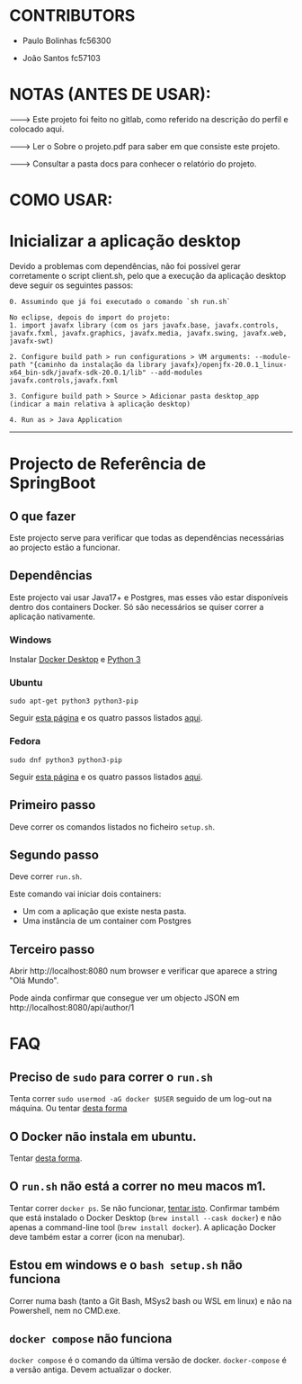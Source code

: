 # CONTRIBUTORS

- Paulo Bolinhas fc56300

- João Santos fc57103


# NOTAS (ANTES DE USAR):

---> Este projeto foi feito no gitlab, como referido na descrição do perfil e colocado aqui.

---> Ler o Sobre o projeto.pdf para saber em que consiste este projeto.

---> Consultar a pasta docs para conhecer o relatório do projeto.

# COMO USAR:

# Inicializar a aplicação desktop

Devido a problemas com dependências, não foi possível gerar corretamente o script client.sh, pelo que a execução da aplicação desktop deve seguir 
os seguintes passos:

    0. Assumindo que já foi executado o comando `sh run.sh`
    
    No eclipse, depois do import do projeto:
    1. import javafx library (com os jars javafx.base, javafx.controls, javafx.fxml, javafx.graphics, javafx.media, javafx.swing, javafx.web,       javafx-swt)

    2. Configure build path > run configurations > VM arguments: --module-path "{caminho da instalação da library javafx}/openjfx-20.0.1_linux-x64_bin-sdk/javafx-sdk-20.0.1/lib" --add-modules javafx.controls,javafx.fxml

    3. Configure build path > Source > Adicionar pasta desktop_app (indicar a main relativa à aplicação desktop)

    4. Run as > Java Application
-----
# Projecto de Referência de SpringBoot

## O que fazer

Este projecto serve para verificar que todas as dependências necessárias ao projecto estão a funcionar.

## Dependências

Este projecto vai usar Java17+ e Postgres, mas esses vão estar disponíveis dentro dos containers Docker. Só são necessários se quiser correr a aplicação nativamente.

### Windows

Instalar [Docker Desktop](https://docs.docker.com/desktop/install/windows-install/) e [Python 3](https://www.python.org/ftp/python/3.11.2/python-3.11.2-amd64.exe)

### Ubuntu

```
sudo apt-get python3 python3-pip
```

Seguir [esta página](https://docs.docker.com/engine/install/ubuntu/) e os quatro passos listados [aqui](https://docs.docker.com/engine/install/linux-postinstall/#manage-docker-as-a-non-root-user).

### Fedora

```
sudo dnf python3 python3-pip
```

Seguir [esta página](https://docs.docker.com/engine/install/fedora/) e os quatro passos listados [aqui](https://docs.docker.com/engine/install/linux-postinstall/#manage-docker-as-a-non-root-user).


## Primeiro passo

Deve correr os comandos listados no ficheiro `setup.sh`.

## Segundo passo

Deve correr `run.sh`.

Este comando vai iniciar dois containers:

* Um com a aplicação que existe nesta pasta.
* Uma instância de um container com Postgres

## Terceiro passo

Abrir http://localhost:8080 num browser e verificar que aparece a string "Olá Mundo".

Pode ainda confirmar que consegue ver um objecto JSON em http://localhost:8080/api/author/1


# FAQ

## Preciso de `sudo` para correr o `run.sh`
Tenta correr `sudo usermod -aG docker $USER` seguido de um log-out na máquina.
Ou tentar [desta forma](https://www.digitalocean.com/community/questions/how-to-fix-docker-got-permission-denied-while-trying-to-connect-to-the-docker-daemon-socket)

## O Docker não instala em ubuntu.

Tentar [desta forma](https://askubuntu.com/a/1411717).

## O `run.sh` não está a correr no meu macos m1.

Tentar correr `docker ps`. Se não funcionar, [tentar isto](https://stackoverflow.com/a/68202428/28516).
Confirmar também que está instalado o Docker Desktop (`brew install --cask docker`) e não apenas a command-line tool (`brew install docker`). A aplicação Docker deve também estar a correr (icon na menubar).


## Estou em windows e o `bash setup.sh` não funciona

Correr numa bash (tanto a Git Bash, MSys2 bash ou WSL em linux) e não na Powershell, nem no CMD.exe.

## `docker compose` não funciona

`docker compose` é o comando da última versão de docker. `docker-compose` é a versão antiga. Devem actualizar o docker.
